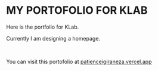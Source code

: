# MY PORTOFOLIO FOR KLAB

Here is the portfolio for KLab.

Currently I am designing a homepage.


<br>

You can visit this portofolio at <a href="https://patienceigiraneza.vercel.app/">patienceigiraneza.vercel.app</a>
